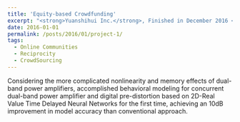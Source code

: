 ```yaml
---
title: 'Equity-based Crowdfunding'
excerpt: "<strong>Yuanshihui Inc.</strong>, Finished in December 2016 <br><br>Considering the more complicated nonlinearity and memory effects of dual-band power amplifiers, accomplished behavioral modeling for concurrent dual-band power amplifier and digital pre-distortion based on 2D-Real Value Time Delayed Neural Networks for the first time, achieving an 10dB improvement in model accuracy than conventional approach."
date: 2016-01-01
permalink: /posts/2016/01/project-1/
tags:
  - Online Communities
  - Reciprocity
  - CrowdSourcing
---
```


Considering the more complicated nonlinearity and memory effects of dual-band power amplifiers, accomplished behavioral modeling for concurrent dual-band power amplifier and digital pre-distortion based on 2D-Real Value Time Delayed Neural Networks for the first time, achieving an 10dB improvement in model accuracy than conventional approach.

